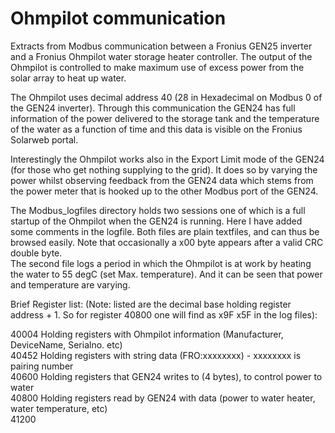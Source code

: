 # Ohmpilot communication

Extracts from Modbus communication between a Fronius GEN25 inverter and a Fronius Ohmpilot water storage heater controller.
The output of the Ohmpilot is controlled to make maximum use of excess power from the solar array to heat up water.

The Ohmpilot uses decimal address 40 (28 in Hexadecimal on Modbus 0 of the GEN24 inverter). Through this communication the GEN24 has full information of
the power delivered to the storage tank and the temperature of the water as a function of time and this data is visible on the Fronius Solarweb portal.  

Interestingly the Ohmpilot works also in the Export Limit mode of the GEN24 (for those who get nothing supplying to the grid). It does so by varying the power whilst observing feedback from the GEN24 data which stems from the power meter that is hooked up to the other Modbus port of the GEN24.

The Modbus_logfiles directory holds two sessions one of which is a full startup of the Ohmpilot when the GEN24 is running. Here I have added some comments in the logfile. Both files are plain textfiles, and can thus be browsed easily. Note that occasionally a x00 byte appears after a valid CRC double byte.  
The second file logs a period in which the Ohmpilot is at work by heating the water to 55 degC (set Max. temperature). And it can be seen that power and temperature are varying.

Brief Register list:
(Note: listed are the decimal base holding register address + 1. So for register 40800 one will find as x9F x5F in the log files):

40004   Holding registers with Ohmpilot information (Manufacturer, DeviceName, Serialno. etc)  
40452   Holding registers with string data (FRO:xxxxxxxx) - xxxxxxxx is pairing number  
40600   Holding registers that GEN24 writes to (4 bytes), to control power to water  
40800   Holding registers read by GEN24 with data (power to water heater, water temperature, etc)  
41200  


